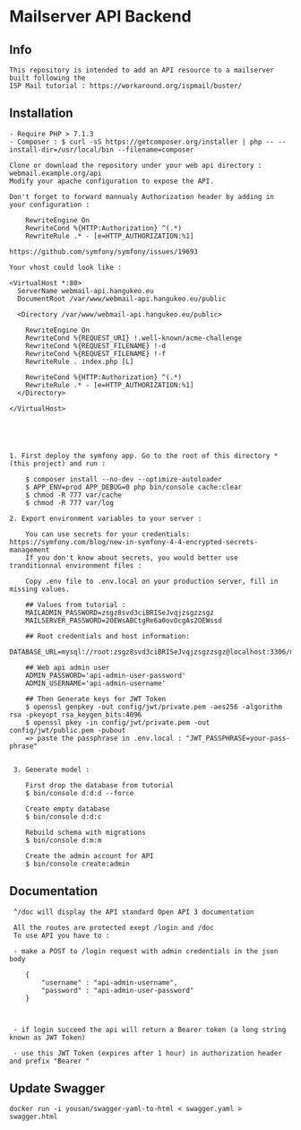 # Mailserver API Backend

##  Info

    This repository is intended to add an API resource to a mailserver built following the
    ISP Mail tutorial : https://workaround.org/ispmail/buster/

## Installation
    
    - Require PHP > 7.1.3 
    - Composer : $ curl -sS https://getcomposer.org/installer | php -- --install-dir=/usr/local/bin --filename=composer 
    
    Clone or download the repository under your web api directory : webmail.example.org/api
    Modify your apache configuration to expose the API. 

    Don't forget to forward mannualy Authorization header by adding in your configuration :
        
        RewriteEngine On
        RewriteCond %{HTTP:Authorization} ^(.*)
        RewriteRule .* - [e=HTTP_AUTHORIZATION:%1]
    
    https://github.com/symfony/symfony/issues/19693

    Your vhost could look like : 
        
    <VirtualHost *:80>
      ServerName webmail-api.hangukeo.eu
      DocumentRoot /var/www/webmail-api.hangukeo.eu/public
    
      <Directory /var/www/webmail-api.hangukeo.eu/public>
        
        RewriteEngine On
        RewriteCond %{REQUEST_URI} !.well-known/acme-challenge
        RewriteCond %{REQUEST_FILENAME} !-d
        RewriteCond %{REQUEST_FILENAME} !-f
        RewriteRule . index.php [L]
        
        RewriteCond %{HTTP:Authorization} ^(.*)
        RewriteRule .* - [e=HTTP_AUTHORIZATION:%1]
      </Directory>
    
    </VirtualHost>
    
    

    
    
    1. First deploy the symfony app. Go to the root of this directory * (this project) and run :
    
        $ composer install --no-dev --optimize-autoloader
        $ APP_ENV=prod APP_DEBUG=0 php bin/console cache:clear
        $ chmod -R 777 var/cache
        $ chmod -R 777 var/log
        
    2. Export environment variables to your server :
    
        You can use secrets for your credentials: https://symfony.com/blog/new-in-symfony-4-4-encrypted-secrets-management        
        If you don't know about secrets, you would better use tranditionnal environment files :

        Copy .env file to .env.local on your production server, fill in missing values.   

        ## Values from tutorial :
        MAILADMIN_PASSWORD=zsgz8svd3ciBRISeJvqjzsgzzsgz
        MAILSERVER_PASSWORD=2OEWsABCtgRe6a0ovOcgAs2OEWssd
        
        ## Root credentials and host information:
        DATABASE_URL=mysql://root:zsgz8svd3ciBRISeJvqjzsgzzsgz@localhost:3306/mailserver
        
        ## Web api admin user
        ADMIN_PASSWORD='api-admin-user-password'
        ADMIN_USERNAME='api-admin-username'
                 
        ## Then Generate keys for JWT Token
        $ openssl genpkey -out config/jwt/private.pem -aes256 -algorithm rsa -pkeyopt rsa_keygen_bits:4096
        $ openssl pkey -in config/jwt/private.pem -out config/jwt/public.pem -pubout      
        => paste the passphrase in .env.local : "JWT_PASSPHRASE=your-pass-phrase"          
     
                
     3. Generate model :
     
        First drop the database from tutorial
        $ bin/console d:d:d --force
        
        Create empty database
        $ bin/console d:d:c
        
        Rebuild schema with migrations
        $ bin/console d:m:m
        
        Create the admin account for API 
        $ bin/console create:admin
        

## Documentation

     ^/doc will display the API standard Open API 3 documentation
     
     All the routes are protected exept /login and /doc
     To use API you have to :
     
     - make a POST to /login request with admin credentials in the json body
     
        {
        	"username" : "api-admin-username",
        	"password" : "api-admin-user-password"
        }
        

     
     - if login succeed the api will return a Bearer token (a long string known as JWT Token)
     
     - use this JWT Token (expires after 1 hour) in authorization header and prefix "Bearer "

## Update Swagger

    docker run -i yousan/swagger-yaml-to-html < swagger.yaml > swagger.html